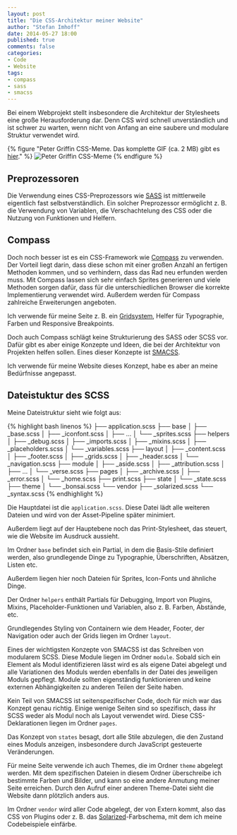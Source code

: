 ```yaml
---
layout: post
title: "Die CSS-Architektur meiner Website"
author: "Stefan Imhoff"
date: 2014-05-27 18:00
published: true
comments: false
categories:
- Code
- Website
tags:
- compass
- sass
- smacss
---
```


Bei einem Webprojekt stellt insbesondere die Architektur der Stylesheets eine große Herausforderung dar. Denn CSS wird schnell unverständlich und ist schwer zu warten, wenn nicht von Anfang an eine saubere und modulare Struktur verwendet wird.

{% figure "Peter Griffin CSS-Meme. Das komplette GIF (ca. 2 MB) gibt es <a href='http://imgur.com/Q3cUg29'>hier</a>." %}
<img src="{{ 'artikel/css-peter-griffin-meme.jpg' | asset_path }}" alt="Peter Griffin CSS-Meme">
{% endfigure %}

## Preprozessoren
Die Verwendung eines CSS-Preprozessors wie [SASS](http://sass-lang.com/) ist mittlerweile eigentlich fast selbstverständlich. Ein solcher Preprozessor ermöglicht z. B. die Verwendung von Variablen, die Verschachtelung des CSS oder die Nutzung von Funktionen und Helfern.

## Compass
Doch noch besser ist es ein CSS-Framework wie [Compass](http://compass-style.org/) zu verwenden. Der Vorteil liegt darin, dass diese schon mit einer großen Anzahl an fertigen Methoden kommen, und so verhindern, dass das Rad neu erfunden werden muss. Mit Compass lassen sich sehr einfach Sprites generieren und viele Methoden sorgen dafür, dass für die unterschiedlichen Browser die korrekte Implementierung verwendet wird. Außerdem werden für Compass zahlreiche Erweiterungen angeboten.

Ich verwende für meine Seite z. B. ein [Gridsystem](http://singularity.gs/), Helfer für Typographie, Farben und Responsive Breakpoints.

Doch auch Compass schlägt keine Strukturierung des SASS oder SCSS vor. Dafür gibt es aber einige Konzepte und Ideen, die bei der Architektur von Projekten helfen sollen. Eines dieser Konzepte ist [SMACSS](http://smacss.com/).

Ich verwende für meine Website dieses Konzept, habe es aber an meine Bedürfnisse angepasst.

## Dateistuktur des SCSS
Meine Dateistruktur sieht wie folgt aus:

{% highlight bash linenos %}
├── application.scss
├── base
│   ├── _base.scss
│   ├── _iconfont.scss
│   ├── …
│   └── _sprites.scss
├── helpers
│   ├── _debug.scss
│   ├── _imports.scss
│   ├── _mixins.scss
│   ├── _placeholders.scss
│   └── _variables.scss
├── layout
│   ├── _content.scss
│   ├── _footer.scss
│   ├── _grids.scss
│   ├── _header.scss
│   └── _navigation.scss
├── module
│   ├── _aside.scss
│   ├── _attribution.scss
│   ├── …
│   └── _verse.scss
├── pages
│   ├── _archive.scss
│   ├── _error.scss
│   └── _home.scss
├── print.scss
├── state
│   └── _state.scss
├── theme
│   └── _bonsai.scss
└── vendor
    ├── _solarized.scss
    └── _syntax.scss
{% endhighlight %}

Die Hauptdatei ist die `application.scss`. Diese Datei lädt alle weiteren Dateien und wird von der Asset-Pipeline später minimiert.

Außerdem liegt auf der Hauptebene noch das Print-Stylesheet, das steuert, wie die Website im Ausdruck aussieht.

Im Ordner `base` befindet sich ein Partial, in dem die Basis-Stile definiert werden, also grundlegende Dinge zu Typographie, Überschriften, Absätzen, Listen etc.

Außerdem liegen hier noch Dateien für Sprites, Icon-Fonts und ähnliche Dinge.

Der Ordner `helpers` enthält Partials für Debugging, Import von Plugins, Mixins, Placeholder-Funktionen und Variablen, also z. B. Farben, Abstände, etc.

Grundlegendes Styling von Containern wie dem Header, Footer, der Navigation oder auch der Grids liegen im Ordner `layout`.

Eines der wichtigsten Konzepte von SMACSS ist das Schreiben von modularem SCSS. Diese Module liegen im Ordner `module`. Sobald sich ein Element als Modul identifizieren lässt wird es als eigene Datei abgelegt und alle Variationen des Moduls werden ebenfalls in der Datei des jeweiligen Moduls gepflegt. Module sollten eigenständig funktionieren und keine externen Abhängigkeiten zu anderen Teilen der Seite haben.

Kein Teil von SMACSS ist seitenspezifischer Code, doch für mich war das Konzept genau richtig. Einige wenige Seiten sind so spezifisch, dass ihr SCSS weder als Modul noch als Layout verwendet wird. Diese CSS-Deklarationen liegen im Ordner `pages`.

Das Konzept von `states` besagt, dort alle Stile abzulegen, die den Zustand eines Moduls anzeigen, insbesondere durch JavaScript gesteuerte Veränderungen.

Für meine Seite verwende ich auch Themes, die im Ordner `theme` abgelegt werden. Mit dem spezifischen Dateien in diesem Ordner überschreibe ich bestimmte Farben und Bilder, und kann so eine andere Anmutung meiner Seite erreichen. Durch den Aufruf einer anderen Theme-Datei sieht die Website dann plötzlich anders aus.

Im Ordner `vendor` wird aller Code abgelegt, der von Extern kommt, also das CSS von Plugins oder z. B. das [Solarized](http://ethanschoonover.com/solarized)-Farbschema, mit dem ich meine Codebeispiele einfärbe.
